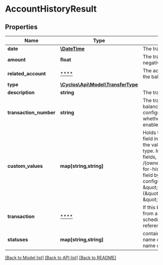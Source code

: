# AccountHistoryResult

## Properties
Name | Type | Description | Notes
------------ | ------------- | ------------- | -------------
**date** | [**\DateTime**](\DateTime.md) | The transfer date and time | [optional] 
**amount** | **float** | The transfer amount. May be positive or negative. | [optional] 
**related_account** | [****](.md) | The account that either received / sent the balance | [optional] 
**type** | [**\Cyclos\Api\Model\TransferType**](TransferType.md) |  | [optional] 
**description** | **string** | The transaction description. Is optional. | [optional] 
**transaction_number** | **string** | The transaction number identifying this balance transfer. The currency configuration has the definition on whether transaction numbers are enabled and which format they have. | [optional] 
**custom_values** | **map[string,string]** | Holds the custom field values, keyed by field internal name or id. The format of the value depends on the custom field type. In order to lookup the custom fields, use the &#x60;GET /{owner}/accounts/{accountType}/data-for-history&#x60; operation, and lookup each field by either internal name (if configured) or id. Example: &#x60;{..., \&quot;customValues\&quot;: {\&quot;linkedAccount\&quot;: \&quot;123456789\&quot;}}&#x60; | [optional] 
**transaction** | [****](.md) | If this balance transfer was originated from a transaction (like a payment or scheduled payment), contains the reference to this transaction. | [optional] 
**statuses** | **map[string,string]** | contains the current status internal name or id, keyed by the flow internal name or id | [optional] 

[[Back to Model list]](../../README.md#documentation-for-models) [[Back to API list]](../../README.md#documentation-for-api-endpoints) [[Back to README]](../../README.md)

